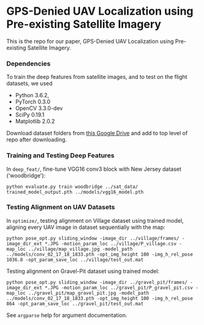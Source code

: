 # GPS-Denied UAV Localization using Pre-existing Satellite Imagery

This is the repo for our paper, GPS-Denied UAV Localization using Pre-existing Satellite Imagery.

### Dependencies

To train the deep features from satellite images, and to test on the flight datasets, we used 
- Python 3.6.2, 
- PyTorch 0.3.0
- OpenCV 3.3.0-dev
- SciPy 0.19.1
- Matplotlib 2.0.2

Download dataset folders from [this Google Drive](https://drive.google.com/drive/folders/1sscpYCZXCRUWKl9eUDQGz-DZQLo3HeDe?usp=sharing) and add to top level of repo after downloading.

### Training and Testing Deep Features

In `deep_feat/`, fine-tune VGG16 conv3 block with New Jersey dataset ('woodbridge'):

```
python evaluate.py train woodbridge ../sat_data/ trained_model_output.pth ../models/vgg16_model.pth
```

### Testing Alignment on UAV Datasets

In `optimize/`, testing alignment on Village dataset using trained model, aligning every UAV image in dataset sequentially with the map:

```
python pose_opt.py sliding_window -image_dir ../village/frames/ -image_dir_ext *.JPG -motion_param_loc ../village/P_village.csv -map_loc ../village/map_village.jpg -model_path ../models/conv_02_17_18_1833.pth -opt_img_height 100 -img_h_rel_pose 1036.8 -opt_param_save_loc ../village/test_out.mat
```

Testing alignment on Gravel-Pit dataset using trained model:

```
python pose_opt.py sliding_window -image_dir ../gravel_pit/frames/ -image_dir_ext *.JPG -motion_param_loc ../gravel_pit/P_gravel_pit.csv -map_loc ../gravel_pit/map_gravel_pit.jpg -model_path ../models/conv_02_17_18_1833.pth -opt_img_height 100 -img_h_rel_pose 864 -opt_param_save_loc ../gravel_pit/test_out.mat
```

See `argparse` help for argument documentation.
<!-- 

# BPVO

### Dependencies

- [bitplanes](https://github.com/halismai/bitplanes)

### Compiling

./build_vo_solver_video_test.sh

### Running

./vo_solver_video_test config/config_cust.cfg data/flight1.mp4 1

Expected output:
```
BitPlanes Parameters:
MultiChannelFunction = BitPlanes
ParameterTolerance = 0.00015
FunctionTolerance = 0.0001
NumLevels = 4
sigma = 1.618
verbose = 0
subsampling = 2

.
.
.
.
[ vo_solver_video_test.cc:0075 ]: Frame 00134 @ 19.49 Hz
pose = 
	 x: -335.664
	 y: 339.097
	 z: 1.16251
	 h: 0
.
.
.
.
.
```

### More Details

Instantiating a BPVO module:

BPVO bpvo_module(config_file, K);

Where std::string::config_file points to a .cfg for Bitplane tracker parameters (one of
these is provided in the config/ folder), and cv::Mat K is a 3x3 camera instrinsic matrix.

[More information on calibrating a camera to get the intrinsic matrix](https://www.mathworks.com/help/vision/ug/camera-calibration.html)

One way to get the intrinsic matrix is by performing proper camera calibration. There are
simpler ways to construct a slightly inaccurate but sufficient intrinsic matrix by
just knowing the focal length (in pixels) of a camera, and the height and width (in pixels) of
the images returned from the camera.

The bpvo_module.solver(global_x, global_y, alt, comp_heading, I) function will
use the telemetry (global_x, global_y, alt, comp_heading) and the current
camera image (cv::Mat I) to compute a refined telemetry estimate. The estimate is
returned as a pointer to a 1D array containing refined global_x, global_y, alt, comp_heading.

The input image to bpvo_module.solver must be non-null.

Any of the telemetry inputs can be specified as INFINITY. In this case, the function will ignore these
inputs, but still use the current image I to compute a refined pose.

### Simulation Test

Compilation: ./build_vo_solver_dir.sh

Running: ./vo_solver_dir config/config_cust.cfg path/to/frames/directory/ data/sm_telem.txt

Expected Output:

```
reading images ... 
reading csv ... 
BitPlanes Parameters:
MultiChannelFunction = BitPlanes
ParameterTolerance = 0.00015
FunctionTolerance = 0.0001
NumLevels = 4
sigma = 1.618
verbose = 0
subsampling = 2

Starting loop
frame 0 input telem = 
	x: -1510.65
	y: -2268.43
	alt: 436.928
	ch: 0
refined pose = 
	 x: -1510.65
	 y: -2268.43
	 z: 436.928
	 h: 0

.
.
.
.
.

frame 169 input telem = 
	x: -1509.08
	y: -461.968
	alt: 489.428
	ch: inf
refined pose = 
	 x: -1519.42
	 y: -474.938
	 z: 489.314
	 h: 96.8461

.
.
.
.
.
.

``` -->